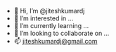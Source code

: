 - 👋 Hi, I’m @jiteshkumardj
- 👀 I’m interested in ...
- 🌱 I’m currently learning ...
- 💞️ I’m looking to collaborate on ...
- 📫 jiteshkumardj@gmail.com

<!---
jiteshkumardj/jiteshkumardj is a ✨ special ✨ repository because its `README.md` (this file) appears on your GitHub profile.
You can click the Preview link to take a look at your changes.
--->
